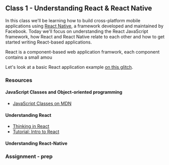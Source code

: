 ## Class 1 - Understanding React & React Native

In this class we'll be learning how to build cross-platform mobile applications using [React Native](https://facebook.github.io/react-native/), a framework developed and maintained by Facebook.
Today we'll focus on understanding the React JavaScript framework, how React and React Native relate to each other and how to get started writing React-based applications.

React is a component-based web application framwork, each component contains a small amou 

Let's look at a basic React application example [on this glitch](https://glitch.com/~react-basic).

### Resources

#### JavaScript Classes and Object-oriented programming
- [JavaScript Classes on MDN](https://developer.mozilla.org/en-US/docs/Web/JavaScript/Reference/Classes)

#### Understanding React
- [Thinking in React](https://reactjs.org/docs/thinking-in-react.html)
- [Tutorial: Intro to React](https://reactjs.org/tutorial/tutorial.html)

#### Understanding React-Native

### Assignment - prep
